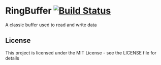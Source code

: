 # RingBuffer [![Build Status](https://travis-ci.com/jadecubes/RingBuffer.svg?branch=master)](https://travis-ci.com/jadecubes/RingBuffer)

A classic buffer used to read and write data

## License

This project is licensed under the MIT License - see the LICENSE file for details
